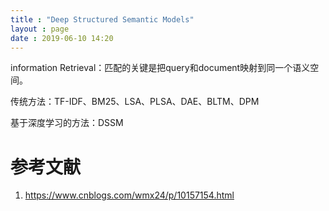 ```yaml
---
title : "Deep Structured Semantic Models"
layout : page
date : 2019-06-10 14:20
---
```




information Retrieval：匹配的关键是把query和document映射到同一个语义空间。

传统方法：TF-IDF、BM25、LSA、PLSA、DAE、BLTM、DPM

基于深度学习的方法：DSSM





# 参考文献

1. <https://www.cnblogs.com/wmx24/p/10157154.html>

